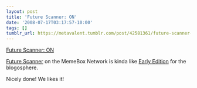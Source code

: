 ```yaml
---
layout: post
title: 'Future Scanner: ON'
date: '2008-07-17T03:17:57-10:00'
tags: []
tumblr_url: https://metavalent.tumblr.com/post/42581361/future-scanner-on
---
```

[Future Scanner: ON](http://metavalent.info/?p=773)  

[Future Scanner](http://www.memebox.com/futurescanner) on the MemeBox Network is kinda like [Early Edition](http://wikidashboard.parc.com/wiki/Early_Edition) for the blogosphere.

Nicely done! We likes it!

